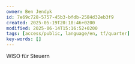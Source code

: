 ```yaml
---
owner: Ben Jendyk
id: 7e69c728-5757-45b3-bfdb-2584d32eb3f9
created: 2025-05-19T20:10:46+0200
modified: 2025-06-14T15:16:52+0200
tags: [access/public, language/en, tf/quarter]
key-words: []
---
```


WISO für Steuern